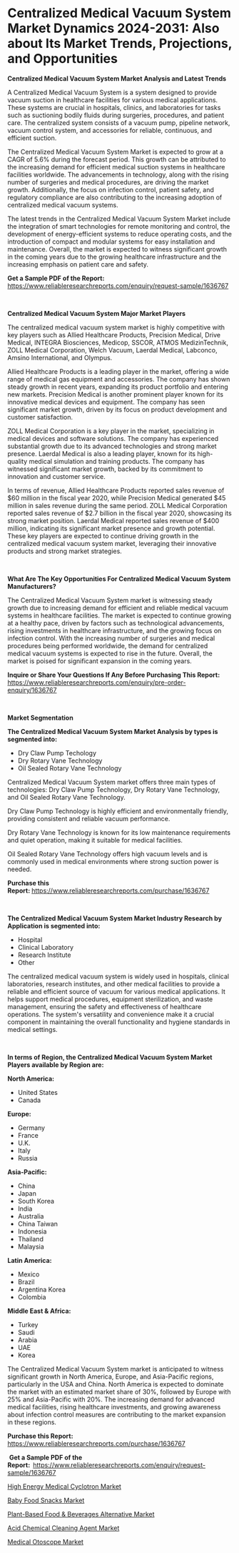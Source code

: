 <p><h1>Centralized Medical Vacuum System Market Dynamics 2024-2031: Also about Its Market Trends, Projections, and Opportunities</h1></p><p><strong>Centralized Medical Vacuum System Market Analysis and Latest Trends</strong></p>
<p><p>A Centralized Medical Vacuum System is a system designed to provide vacuum suction in healthcare facilities for various medical applications. These systems are crucial in hospitals, clinics, and laboratories for tasks such as suctioning bodily fluids during surgeries, procedures, and patient care. The centralized system consists of a vacuum pump, pipeline network, vacuum control system, and accessories for reliable, continuous, and efficient suction.</p><p>The Centralized Medical Vacuum System Market is expected to grow at a CAGR of 5.6% during the forecast period. This growth can be attributed to the increasing demand for efficient medical suction systems in healthcare facilities worldwide. The advancements in technology, along with the rising number of surgeries and medical procedures, are driving the market growth. Additionally, the focus on infection control, patient safety, and regulatory compliance are also contributing to the increasing adoption of centralized medical vacuum systems.</p><p>The latest trends in the Centralized Medical Vacuum System Market include the integration of smart technologies for remote monitoring and control, the development of energy-efficient systems to reduce operating costs, and the introduction of compact and modular systems for easy installation and maintenance. Overall, the market is expected to witness significant growth in the coming years due to the growing healthcare infrastructure and the increasing emphasis on patient care and safety.</p></p>
<p><strong>Get a Sample PDF of the Report:&nbsp;</strong> <a href="https://www.reliableresearchreports.com/enquiry/request-sample/1636767">https://www.reliableresearchreports.com/enquiry/request-sample/1636767</a></p>
<p>&nbsp;</p>
<p><strong>Centralized Medical Vacuum System Major Market Players</strong></p>
<p><p>The centralized medical vacuum system market is highly competitive with key players such as Allied Healthcare Products, Precision Medical, Drive Medical, INTEGRA Biosciences, Medicop, SSCOR, ATMOS MedizinTechnik, ZOLL Medical Corporation, Welch Vacuum, Laerdal Medical, Labconco, Amsino International, and Olympus.</p><p>Allied Healthcare Products is a leading player in the market, offering a wide range of medical gas equipment and accessories. The company has shown steady growth in recent years, expanding its product portfolio and entering new markets. Precision Medical is another prominent player known for its innovative medical devices and equipment. The company has seen significant market growth, driven by its focus on product development and customer satisfaction.</p><p>ZOLL Medical Corporation is a key player in the market, specializing in medical devices and software solutions. The company has experienced substantial growth due to its advanced technologies and strong market presence. Laerdal Medical is also a leading player, known for its high-quality medical simulation and training products. The company has witnessed significant market growth, backed by its commitment to innovation and customer service.</p><p>In terms of revenue, Allied Healthcare Products reported sales revenue of $60 million in the fiscal year 2020, while Precision Medical generated $45 million in sales revenue during the same period. ZOLL Medical Corporation reported sales revenue of $2.7 billion in the fiscal year 2020, showcasing its strong market position. Laerdal Medical reported sales revenue of $400 million, indicating its significant market presence and growth potential. These key players are expected to continue driving growth in the centralized medical vacuum system market, leveraging their innovative products and strong market strategies.</p></p>
<p>&nbsp;</p>
<p><strong>What Are The Key Opportunities For Centralized Medical Vacuum System Manufacturers?</strong></p>
<p><p>The Centralized Medical Vacuum System market is witnessing steady growth due to increasing demand for efficient and reliable medical vacuum systems in healthcare facilities. The market is expected to continue growing at a healthy pace, driven by factors such as technological advancements, rising investments in healthcare infrastructure, and the growing focus on infection control. With the increasing number of surgeries and medical procedures being performed worldwide, the demand for centralized medical vacuum systems is expected to rise in the future. Overall, the market is poised for significant expansion in the coming years.</p></p>
<p><strong>Inquire or Share Your Questions If Any Before Purchasing This Report:</strong> <a href="https://www.reliableresearchreports.com/enquiry/pre-order-enquiry/1636767">https://www.reliableresearchreports.com/enquiry/pre-order-enquiry/1636767</a></p>
<p>&nbsp;</p>
<p><strong>Market Segmentation</strong></p>
<p><strong>The Centralized Medical Vacuum System Market Analysis by types is segmented into:</strong></p>
<p><ul><li>Dry Claw Pump Techology</li><li>Dry Rotary Vane Technology</li><li>Oil Sealed Rotary Vane Technology</li></ul></p>
<p><p>Centralized Medical Vacuum System market offers three main types of technologies: Dry Claw Pump Technology, Dry Rotary Vane Technology, and Oil Sealed Rotary Vane Technology. </p><p>Dry Claw Pump Technology is highly efficient and environmentally friendly, providing consistent and reliable vacuum performance. </p><p>Dry Rotary Vane Technology is known for its low maintenance requirements and quiet operation, making it suitable for medical facilities. </p><p>Oil Sealed Rotary Vane Technology offers high vacuum levels and is commonly used in medical environments where strong suction power is needed.</p></p>
<p><strong>Purchase this Report:&nbsp;</strong><a href="https://www.reliableresearchreports.com/purchase/1636767">https://www.reliableresearchreports.com/purchase/1636767</a></p>
<p>&nbsp;</p>
<p><strong>The Centralized Medical Vacuum System Market Industry Research by Application is segmented into:</strong></p>
<p><ul><li>Hospital</li><li>Clinical Laboratory</li><li>Research Institute</li><li>Other</li></ul></p>
<p><p>The centralized medical vacuum system is widely used in hospitals, clinical laboratories, research institutes, and other medical facilities to provide a reliable and efficient source of vacuum for various medical applications. It helps support medical procedures, equipment sterilization, and waste management, ensuring the safety and effectiveness of healthcare operations. The system's versatility and convenience make it a crucial component in maintaining the overall functionality and hygiene standards in medical settings.</p></p>
<p>&nbsp;</p>
<p><strong>In terms of Region, the Centralized Medical Vacuum System Market Players available by Region are:</strong></p>
<p>
    <p> <strong> North America: </strong>
        <ul>
            <li>United States</li>
            <li>Canada</li>
        </ul>
        </p> 
    <p> <strong> Europe: </strong>
        <ul>
            <li>Germany</li>
            <li>France</li>
            <li>U.K.</li>
            <li>Italy</li>
            <li>Russia</li>
        </ul>
        </p> 
    <p> <strong> Asia-Pacific: </strong>
        <ul>
            <li>China</li>
            <li>Japan</li>
            <li>South Korea</li>
            <li>India</li>
            <li>Australia</li>
            <li>China Taiwan</li>
            <li>Indonesia</li>
            <li>Thailand</li>
            <li>Malaysia</li>
        </ul>
        </p> 
    <p> <strong> Latin America: </strong>
        <ul>
            <li>Mexico</li>
            <li>Brazil</li>
            <li>Argentina Korea</li>
            <li>Colombia</li>
        </ul>
        </p> 
    <p> <strong> Middle East & Africa: </strong>
        <ul>
            <li>Turkey</li>
            <li>Saudi</li>
            <li>Arabia</li>
            <li>UAE</li>
            <li>Korea</li>
        </ul>
    </p>
    </p>
<p><p>The Centralized Medical Vacuum System market is anticipated to witness significant growth in North America, Europe, and Asia-Pacific regions, particularly in the USA and China. North America is expected to dominate the market with an estimated market share of 30%, followed by Europe with 25% and Asia-Pacific with 20%. The increasing demand for advanced medical facilities, rising healthcare investments, and growing awareness about infection control measures are contributing to the market expansion in these regions.</p></p>
<p><strong>Purchase this Report: </strong><a href="https://www.reliableresearchreports.com/purchase/1636767">https://www.reliableresearchreports.com/purchase/1636767</a></p>
<p>&nbsp;<strong>Get a Sample PDF of the Report:&nbsp;&nbsp;</strong><a href="https://www.reliableresearchreports.com/enquiry/request-sample/1636767">https://www.reliableresearchreports.com/enquiry/request-sample/1636767</a></p>
<p><strong></strong></p>
<p><p><a href="https://github.com/angelajermaine/Market-Research-Report-List-1/blob/main/high-energy-medical-cyclotron-market.md">High Energy Medical Cyclotron Market</a></p><p><a href="https://issuu.com/reportprime-2/docs/baby-food-snacks-market-size-2030.pptx">Baby Food Snacks Market</a></p><p><a href="https://issuu.com/reportprime-2/docs/plant-based-food-beverages-alternative-market-size">Plant-Based Food & Beverages Alternative Market</a></p><p><a href="https://github.com/provorikovar/Market-Research-Report-List-3/blob/main/acid-chemical-cleaning-agent-market.md">Acid Chemical Cleaning Agent Market</a></p><p><a href="https://medium.com/@chiragreportprime/medical-otoscope-market-size-reveals-the-best-marketing-channels-in-global-industry-23356abe922a">Medical Otoscope Market</a></p></p>
